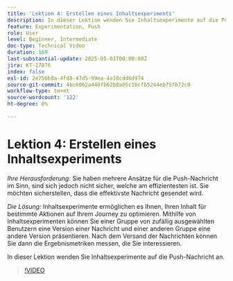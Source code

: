 ```yaml
---
title: 'Lektion 4: Erstellen eines Inhaltsexperiments'
description: In dieser Lektion wenden Sie Inhaltsexperimente auf die Push-Nachricht an.
feature: Experimentation, Push
role: User
level: Beginner, Intermediate
doc-type: Technical Video
duration: 169
last-substantial-update: 2025-05-01T00:00:00Z
jira: KT-17876
index: false
exl-id: 2e756b8a-4fd8-47d5-99ea-4a18cdd6d974
source-git-commit: 4bc6062a440fb62b8a05c1bcfb5244eb75fb72c8
workflow-type: tm+mt
source-wordcount: '122'
ht-degree: 0%

---
```


# Lektion 4: Erstellen eines Inhaltsexperiments

*Ihre Herausforderung:* Sie haben mehrere Ansätze für die Push-Nachricht im Sinn, sind sich jedoch nicht sicher, welche am effizientesten ist. Sie möchten sicherstellen, dass die effektivste Nachricht gesendet wird. 

*Die Lösung:* Inhaltsexperimente ermöglichen es Ihnen, Ihren Inhalt für bestimmte Aktionen auf Ihrem Journey zu optimieren. Mithilfe von Inhaltsexperimenten können Sie einer Gruppe von zufällig ausgewählten Benutzern eine Version einer Nachricht und einer anderen Gruppe eine andere Version präsentieren. Nach dem Versand der Nachrichten können Sie dann die Ergebnismetriken messen, die Sie interessieren.

In dieser Lektion wenden Sie Inhaltsexperimente auf die Push-Nachricht an.

>[!VIDEO](https://video.tv.adobe.com/v/3457924/?learn=on&enablevpops)
